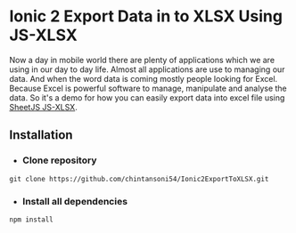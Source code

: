 # Ionic 2 Export Data in to XLSX Using JS-XLSX

Now a day in mobile world there are plenty of applications which we are using in our day to day life. 
Almost all applications are use to managing our data. 
And when the word data is coming mostly people looking for Excel. 
Because Excel is powerful software to manage, manipulate and analyse the data. 
So it's a demo for how you can easily export data into excel file using [SheetJS JS-XLSX](https://github.com/SheetJS/js-xlsx).

## Installation

- ### Clone repository 
```
git clone https://github.com/chintansoni54/Ionic2ExportToXLSX.git
```

- ### Install all dependencies 
```
npm install
```
